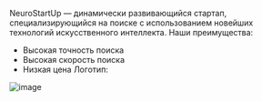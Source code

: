 NeuroStartUp — динамически развивающийся стартап, специализирующийся на поиске с использованием новейших технологий искусственного интеллекта. Наши преимущества:

+ Высокая точность поиска
+ Высокая скорость поиска
+ Низкая цена
Логотип:

![image](https://user-images.githubusercontent.com/31962850/172895192-06dab5af-42c0-4d78-9736-043588bd9ff3.png)
